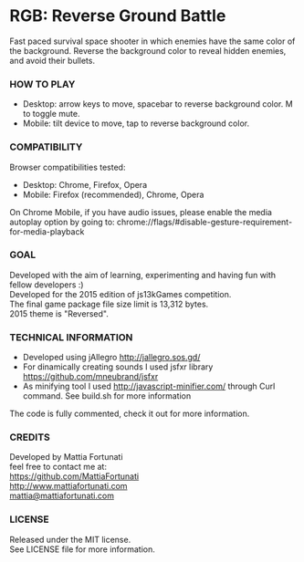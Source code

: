 # RGB: Reverse Ground Battle
Fast paced survival space shooter in which enemies have the same color of the background. Reverse the background color to reveal hidden enemies, and avoid their bullets.

### HOW TO PLAY
- Desktop: arrow keys to move, spacebar to reverse background color. M to toggle mute.
- Mobile: tilt device to move, tap to reverse background color.
### COMPATIBILITY
Browser compatibilities tested:  
- Desktop: Chrome, Firefox, Opera
- Mobile: Firefox (recommended), Chrome, Opera 

On Chrome Mobile, if you have audio issues, please enable the media autoplay option by going to:
chrome://flags/#disable-gesture-requirement-for-media-playback

### GOAL
Developed with the aim of learning, experimenting and having fun with fellow developers :)  
Developed for the 2015 edition of js13kGames competition.  
The final game package file size limit is 13,312 bytes.  
2015 theme is "Reversed".  
### TECHNICAL INFORMATION
- Developed using  jAllegro http://jallegro.sos.gd/  
- For dinamically creating sounds I used jsfxr library https://github.com/mneubrand/jsfxr  
- As minifying tool I used http://javascript-minifier.com/ through Curl command. See build.sh for more information

The code is fully commented, check it out for more information.
### CREDITS
Developed by Mattia Fortunati  
feel free to contact me at:  
https://github.com/MattiaFortunati  
http://www.mattiafortunati.com  
mattia@mattiafortunati.com
### LICENSE
Released under the MIT license.     
See LICENSE file for more information.